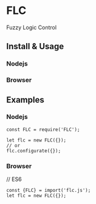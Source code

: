 # FLC
 Fuzzy Logic Control

## Install & Usage
### Nodejs

### Browser

## Examples
### Nodejs
```
const FLC = require('FLC');

let flc = new FLC({});
// or
flc.configurate({});

```

### Browser
// ES6
```
const {FLC} = import('flc.js');
let flc = new FLC({});

```
